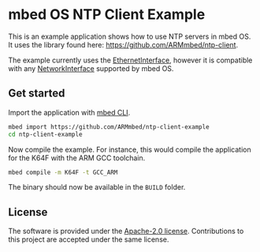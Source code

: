 # mbed OS NTP Client Example

This is an example application shows how to use NTP servers in mbed OS. It uses the library found here: https://github.com/ARMmbed/ntp-client.

The example currently uses the [EthernetInterface](https://docs.mbed.com/docs/mbed-os-api-reference/en/latest/APIs/communication/ethernet/), however it is compatible with any [NetworkInterface](https://docs.mbed.com/docs/mbed-os-api-reference/en/latest/APIs/communication/communication_index/) supported by mbed OS.

## Get started

Import the application with [mbed CLI](https://github.com/ARMmbed/mbed-cli).

```sh
mbed import https://github.com/ARMmbed/ntp-client-example
cd ntp-client-example
```

Now compile the example. For instance, this would compile the application for the K64F with the ARM GCC toolchain.

```sh
mbed compile -m K64F -t GCC_ARM
```

The binary should now be available in the `BUILD` folder.

## License

The software is provided under the [Apache-2.0 license](LICENSE). Contributions to this project are accepted under the same license.

